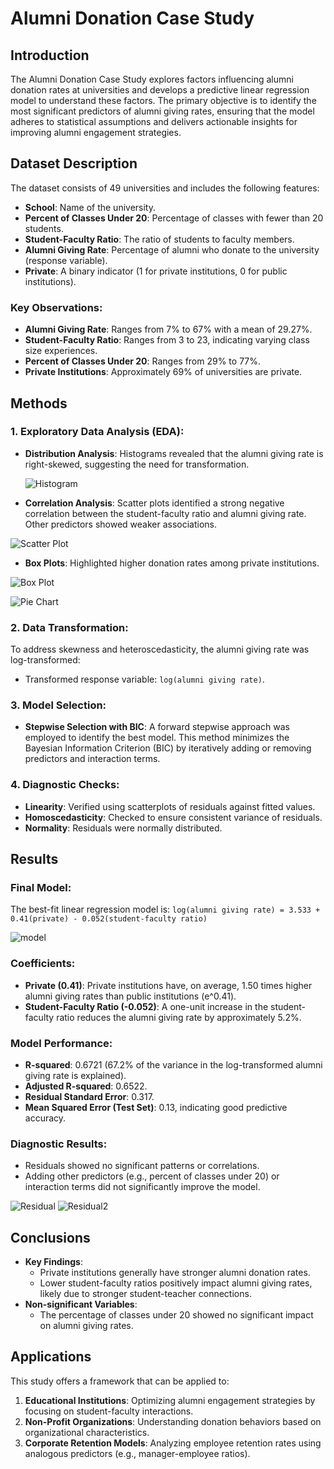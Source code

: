 # Alumni Donation Case Study

## Introduction
The Alumni Donation Case Study explores factors influencing alumni donation rates at universities and develops a predictive linear regression model to understand these factors. The primary objective is to identify the most significant predictors of alumni giving rates, ensuring that the model adheres to statistical assumptions and delivers actionable insights for improving alumni engagement strategies.

## Dataset Description
The dataset consists of 49 universities and includes the following features:

- **School**: Name of the university.
- **Percent of Classes Under 20**: Percentage of classes with fewer than 20 students.
- **Student-Faculty Ratio**: The ratio of students to faculty members.
- **Alumni Giving Rate**: Percentage of alumni who donate to the university (response variable).
- **Private**: A binary indicator (1 for private institutions, 0 for public institutions).

### Key Observations:
- **Alumni Giving Rate**: Ranges from 7% to 67% with a mean of 29.27%.
- **Student-Faculty Ratio**: Ranges from 3 to 23, indicating varying class size experiences.
- **Percent of Classes Under 20**: Ranges from 29% to 77%.
- **Private Institutions**: Approximately 69% of universities are private.

## Methods
### 1. Exploratory Data Analysis (EDA):
- **Distribution Analysis**: Histograms revealed that the alumni giving rate is right-skewed, suggesting the need for transformation.

  ![Histogram](hist.png)
- **Correlation Analysis**: Scatter plots identified a strong negative correlation between the student-faculty ratio and alumni giving rate. Other predictors showed weaker associations.

![Scatter Plot](scatter.png)
- **Box Plots**: Highlighted higher donation rates among private institutions.

![Box Plot](boxplot.png)

![Pie Chart](piechart.png)

### 2. Data Transformation:
To address skewness and heteroscedasticity, the alumni giving rate was log-transformed:
- Transformed response variable: `log(alumni giving rate)`.

### 3. Model Selection:
- **Stepwise Selection with BIC**: A forward stepwise approach was employed to identify the best model. This method minimizes the Bayesian Information Criterion (BIC) by iteratively adding or removing predictors and interaction terms.

### 4. Diagnostic Checks:
- **Linearity**: Verified using scatterplots of residuals against fitted values.
- **Homoscedasticity**: Checked to ensure consistent variance of residuals.
- **Normality**: Residuals were normally distributed.

## Results
### Final Model:
The best-fit linear regression model is:
`log(alumni giving rate) = 3.533 + 0.41(private) - 0.052(student-faculty ratio)`

![model](model.png)

### Coefficients:
- **Private (0.41)**: Private institutions have, on average, 1.50 times higher alumni giving rates than public institutions (e^0.41).
- **Student-Faculty Ratio (-0.052)**: A one-unit increase in the student-faculty ratio reduces the alumni giving rate by approximately 5.2%.


### Model Performance:
- **R-squared**: 0.6721 (67.2% of the variance in the log-transformed alumni giving rate is explained).
- **Adjusted R-squared**: 0.6522.
- **Residual Standard Error**: 0.317.
- **Mean Squared Error (Test Set)**: 0.13, indicating good predictive accuracy.

### Diagnostic Results:
- Residuals showed no significant patterns or correlations.
- Adding other predictors (e.g., percent of classes under 20) or interaction terms did not significantly improve the model.


![Residual](residual.png)
![Residual2](residual2.png)

## Conclusions
- **Key Findings**:
  - Private institutions generally have stronger alumni donation rates.
  - Lower student-faculty ratios positively impact alumni giving rates, likely due to stronger student-teacher connections.
- **Non-significant Variables**:
  - The percentage of classes under 20 showed no significant impact on alumni giving rates.

## Applications
This study offers a framework that can be applied to:
1. **Educational Institutions**: Optimizing alumni engagement strategies by focusing on student-faculty interactions.
2. **Non-Profit Organizations**: Understanding donation behaviors based on organizational characteristics.
3. **Corporate Retention Models**: Analyzing employee retention rates using analogous predictors (e.g., manager-employee ratios).

